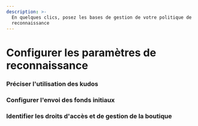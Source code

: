 ```yaml
---
description: >-
  En quelques clics, posez les bases de gestion de votre politique de
  reconnaissance
---
```


# Configurer les paramètres de reconnaissance

### Préciser l'utilisation des kudos

### Configurer l'envoi des fonds initiaux

### Identifier les droits d'accès et de gestion de la boutique
